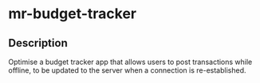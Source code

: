 # mr-budget-tracker

## Description

Optimise a budget tracker app that allows users to post transactions while offline, to be updated to the server when a connection is re-established.
